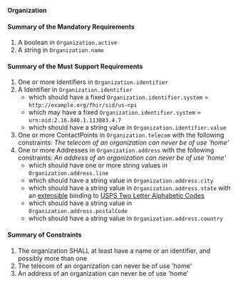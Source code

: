 
**Organization**

#### Summary of the Mandatory Requirements
1.  A  boolean  in `Organization.active`
1.  A  string  in `Organization.name`

#### Summary of the Must Support Requirements
1. One or more  Identifiers  in `Organization.identifier`
1. A  Identifier  in `Organization.identifier`
   - which should have a fixed `Organization.identifier.system` = `http://example.org/fhir/sid/us-npi`
   - which may have a fixed `Organization.identifier.system` = `urn:oid:2.16.840.1.113883.4.7`
   - which should have a  string value  in `Organization.identifier.value`
1. One or more  ContactPoints  in `Organization.telecom`
 with the following constraints: *The telecom of an organization can never be of use &#39;home&#39;*
1. One or more  Addresses  in `Organization.address`
 with the following constraints: *An address of an organization can never be of use &#39;home&#39;*
   - which should have one or more  string values  in `Organization.address.line`
   - which should have a  string value  in `Organization.address.city`
   - which should have a  string value  in `Organization.address.state`
with an [extensible](http://hl7.org/fhir/R4/terminologies.html#extensible)
 binding to [USPS Two Letter Alphabetic Codes](ValueSet-us-core-usps-state.html)
   - which should have a  string value  in `Organization.address.postalCode`
   - which should have a  string value  in `Organization.address.country`

#### Summary of Constraints
1. The organization SHALL at least have a name or an identifier, and possibly more than one
1. The telecom of an organization can never be of use &#39;home&#39;
1. An address of an organization can never be of use &#39;home&#39;

